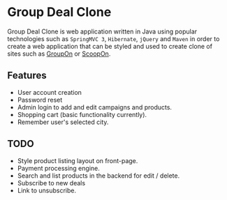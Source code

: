 Group Deal Clone
================
Group Deal Clone is  web application written in Java using popular technologies such as `SpringMVC 3`, `Hibernate`, `jQuery` and `Maven` in order to create a web application that can be styled and used to create clone of sites such as [GroupOn](http://www.groupon.com.au) or [ScoopOn](http://scoopon.com.au). 

Features
--------
- User account creation
- Password reset
- Admin login to add and edit campaigns and products.
- Shopping cart (basic functionality currently).
- Remember user's selected city.

TODO
----

- Style product listing layout on front-page.
- Payment processing engine.
- Search and list products in the backend for edit / delete.
- Subscribe to new deals
- Link to unsubscribe.
